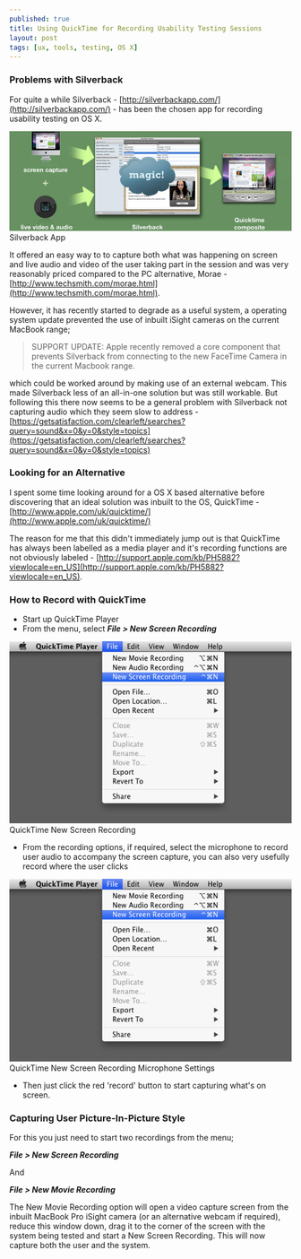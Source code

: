 ```yaml
---
published: true
title: Using QuickTime for Recording Usability Testing Sessions
layout: post
tags: [ux, tools, testing, OS X]
---
```

### Problems with Silverback

For quite a while Silverback - [http://silverbackapp.com/](http://silverbackapp.com/) - has been the chosen app for recording usability testing on OS X.

![Silverback App](https://raw.githubusercontent.com/whitingx/whitingx.github.io/master/_posts/images/silverback-process.jpg "Silverback App")
<span class="blog-image-caption">Silverback App</span>

It offered an easy way to to capture both what was happening on screen and live audio and video of the user taking part in the session and was very reasonably priced compared to the PC alternative, Morae - [http://www.techsmith.com/morae.html](http://www.techsmith.com/morae.html).

However, it has recently started to degrade as a useful system, a operating system update prevented the use of inbuilt iSight cameras on the current MacBook range;

> SUPPORT UPDATE: Apple recently removed a core component that prevents Silverback from connecting to the new FaceTime Camera in the current Macbook range.

which could be worked around by making use of an external webcam. This made Silverback less of an all-in-one solution but was still workable. But following this there now seems to be a general problem with Silverback not capturing audio which they seem slow to address - [https://getsatisfaction.com/clearleft/searches?query=sound&x=0&y=0&style=topics](https://getsatisfaction.com/clearleft/searches?query=sound&x=0&y=0&style=topics)

### Looking for an Alternative

I spent some time looking around for a OS X based alternative before discovering that an ideal solution was inbuilt to the OS, QuickTime - [http://www.apple.com/uk/quicktime/](http://www.apple.com/uk/quicktime/)

The reason for me that this didn't immediately jump out is that QuickTime has always been labelled as a media player and it's recording functions are not obviously labeled - [http://support.apple.com/kb/PH5882?viewlocale=en_US](http://support.apple.com/kb/PH5882?viewlocale=en_US).

### How to Record with QuickTime

- Start up QuickTime Player
- From the menu, select **_File > New Screen Recording_**

![QuickTime New Screen Recording](https://raw.githubusercontent.com/whitingx/whitingx.github.io/master/_posts/images/qt-record-01.png "QuickTime New Screen Recording")
<span class="blog-image-caption">QuickTime New Screen Recording</span>

- From the recording options, if required, select the microphone to record user audio to accompany the screen capture, you can also very usefully record where the user clicks

![QuickTime New Screen Recording Microphone Settings](https://raw.githubusercontent.com/whitingx/whitingx.github.io/master/_posts/images/qt-record-01.png "QuickTime New Screen Recording Microphone Settings")
<span class="blog-image-caption">QuickTime New Screen Recording Microphone Settings</span>


- Then just click the red 'record' button to start capturing what's on screen.

### Capturing User Picture-In-Picture Style

For this you just need to start two recordings from the menu;

**_File > New Screen Recording_**

And

**_File > New Movie Recording_**

The New Movie Recording option will open a video capture screen from the inbuilt MacBook Pro iSight camera (or an alternative webcam if required), reduce this window down, drag it to the corner of the screen with the system being tested and start a New Screen Recording. This will now capture both the user and the system.